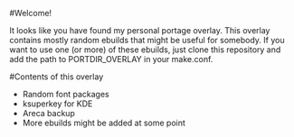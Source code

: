 #Welcome!

It looks like you have found my personal portage overlay.
This overlay contains mostly random ebuilds that might be useful for somebody.
If you want to use one (or more) of these ebuilds, just clone this repository and add the path to PORTDIR_OVERLAY in your make.conf.

#Contents of this overlay

* Random font packages
* ksuperkey for KDE
* Areca backup
* More ebuilds might be added at some point

